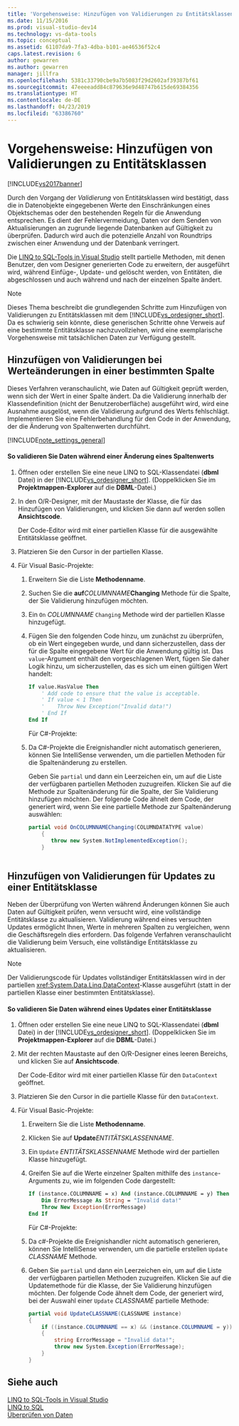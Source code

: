 ```yaml
---
title: 'Vorgehensweise: Hinzufügen von Validierungen zu Entitätsklassen | Microsoft-Dokumentation'
ms.date: 11/15/2016
ms.prod: visual-studio-dev14
ms.technology: vs-data-tools
ms.topic: conceptual
ms.assetid: 61107da9-7fa3-4dba-b101-ae46536f52c4
caps.latest.revision: 6
author: gewarren
ms.author: gewarren
manager: jillfra
ms.openlocfilehash: 5381c33790cbe9a7b5083f29d2602af39387bf61
ms.sourcegitcommit: 47eeeeadd84c879636e9d48747b615de69384356
ms.translationtype: HT
ms.contentlocale: de-DE
ms.lasthandoff: 04/23/2019
ms.locfileid: "63386760"
---
```

# <a name="how-to-add-validation-to-entity-classes"></a>Vorgehensweise: Hinzufügen von Validierungen zu Entitätsklassen
[!INCLUDE[vs2017banner](../includes/vs2017banner.md)]

Durch den Vorgang der *Validierung* von Entitätsklassen wird bestätigt, dass die in Datenobjekte eingegebenen Werte den Einschränkungen eines Objektschemas oder den bestehenden Regeln für die Anwendung entsprechen. Es dient der Fehlervermeidung, Daten vor dem Senden von Aktualisierungen an zugrunde liegende Datenbanken auf Gültigkeit zu überprüfen. Dadurch wird auch die potenzielle Anzahl von Roundtrips zwischen einer Anwendung und der Datenbank verringert.  
  
 Die [LINQ to SQL-Tools in Visual Studio](../data-tools/linq-to-sql-tools-in-visual-studio2.md) stellt partielle Methoden, mit denen Benutzer, den vom Designer generierten Code zu erweitern, der ausgeführt wird, während Einfüge-, Update- und gelöscht werden, von Entitäten, die abgeschlossen und auch während und nach der einzelnen Spalte ändert.  
  
> [!NOTE]
> Dieses Thema beschreibt die grundlegenden Schritte zum Hinzufügen von Validierungen zu Entitätsklassen mit dem [!INCLUDE[vs_ordesigner_short](../includes/vs-ordesigner-short-md.md)]. Da es schwierig sein könnte, diese generischen Schritte ohne Verweis auf eine bestimmte Entitätsklasse nachzuvollziehen, wird eine exemplarische Vorgehensweise mit tatsächlichen Daten zur Verfügung gestellt.  
  
## <a name="adding-validation-for-changes-to-the-value-in-a-specific-column"></a>Hinzufügen von Validierungen bei Werteänderungen in einer bestimmten Spalte  
 Dieses Verfahren veranschaulicht, wie Daten auf Gültigkeit geprüft werden, wenn sich der Wert in einer Spalte ändert. Da die Validierung innerhalb der Klassendefinition (nicht der Benutzeroberfläche) ausgeführt wird, wird eine Ausnahme ausgelöst, wenn die Validierung aufgrund des Werts fehlschlägt. Implementieren Sie eine Fehlerbehandlung für den Code in der Anwendung, der die Änderung von Spaltenwerten durchführt.  
  
 [!INCLUDE[note_settings_general](../includes/note-settings-general-md.md)]  
  
#### <a name="to-validate-data-during-a-columns-value-change"></a>So validieren Sie Daten während einer Änderung eines Spaltenwerts  
  
1. Öffnen oder erstellen Sie eine neue LINQ to SQL-Klassendatei (**dbml** Datei) in der [!INCLUDE[vs_ordesigner_short](../includes/vs-ordesigner-short-md.md)]. (Doppelklicken Sie im **Projektmappen-Explorer** auf die **DBML**-Datei.)  
  
2. In den O/R-Designer, mit der Maustaste der Klasse, die für das Hinzufügen von Validierungen, und klicken Sie dann auf werden sollen **Ansichtscode**.  
  
    Der Code-Editor wird mit einer partiellen Klasse für die ausgewählte Entitätsklasse geöffnet.  
  
3. Platzieren Sie den Cursor in der partiellen Klasse.  
  
4. Für Visual Basic-Projekte:  
  
   1. Erweitern Sie die Liste **Methodenname**.  
  
   2. Suchen Sie die **auf**_COLUMNNAME_**Changing** Methode für die Spalte, der Sie Validierung hinzufügen möchten.  
  
   3. Ein `On` *COLUMNNAME* `Changing` Methode wird der partiellen Klasse hinzugefügt.  
  
   4. Fügen Sie den folgenden Code hinzu, um zunächst zu überprüfen, ob ein Wert eingegeben wurde, und dann sicherzustellen, dass der für die Spalte eingegebene Wert für die Anwendung gültig ist. Das `value`-Argument enthält den vorgeschlagenen Wert, fügen Sie daher Logik hinzu, um sicherzustellen, das es sich um einen gültigen Wert handelt:  
  
      ```vb  
      If value.HasValue Then  
          ' Add code to ensure that the value is acceptable.  
          ' If value < 1 Then  
          '    Throw New Exception("Invalid data!")  
          ' End If  
      End If  
      ```  
  
      Für C#-Projekte:  
  
   5. Da C#-Projekte die Ereignishandler nicht automatisch generieren, können Sie IntelliSense verwenden, um die partiellen Methoden für die Spaltenänderung zu erstellen.  
  
       Geben Sie `partial` und dann ein Leerzeichen ein, um auf die Liste der verfügbaren partiellen Methoden zuzugreifen. Klicken Sie auf die Methode zur Spaltenänderung für die Spalte, der Sie Validierung hinzufügen möchten. Der folgende Code ähnelt dem Code, der generiert wird, wenn Sie eine partielle Methode zur Spaltenänderung auswählen:  
  
      ```csharp  
      partial void OnCOLUMNNAMEChanging(COLUMNDATATYPE value)  
          {  
             throw new System.NotImplementedException();  
          }  
  
      ```  
  
## <a name="adding-validation-for-updates-to-an-entity-class"></a>Hinzufügen von Validierungen für Updates zu einer Entitätsklasse  
 Neben der Überprüfung von Werten während Änderungen können Sie auch Daten auf Gültigkeit prüfen, wenn versucht wird, eine vollständige Entitätsklasse zu aktualisieren. Validierung während eines versuchten Updates ermöglicht Ihnen, Werte in mehreren Spalten zu vergleichen, wenn die Geschäftsregeln dies erfordern. Das folgende Verfahren veranschaulicht die Validierung beim Versuch, eine vollständige Entitätsklasse zu aktualisieren.  
  
> [!NOTE]
> Der Validierungscode für Updates vollständiger Entitätsklassen wird in der partiellen <xref:System.Data.Linq.DataContext>-Klasse ausgeführt (statt in der partiellen Klasse einer bestimmten Entitätsklasse).  
  
#### <a name="to-validate-data-during-an-update-to-an-entity-class"></a>So validieren Sie Daten während eines Updates einer Entitätsklasse  
  
1. Öffnen oder erstellen Sie eine neue LINQ to SQL-Klassendatei (**dbml** Datei) in der [!INCLUDE[vs_ordesigner_short](../includes/vs-ordesigner-short-md.md)]. (Doppelklicken Sie im **Projektmappen-Explorer** auf die **DBML**-Datei.)  
  
2. Mit der rechten Maustaste auf den O/R-Designer eines leeren Bereichs, und klicken Sie auf **Ansichtscode**.  
  
    Der Code-Editor wird mit einer partiellen Klasse für den `DataContext` geöffnet.  
  
3. Platzieren Sie den Cursor in die partielle Klasse für den `DataContext`.  
  
4. Für Visual Basic-Projekte:  
  
   1. Erweitern Sie die Liste **Methodenname**.  
  
   2. Klicken Sie auf **Update**_ENTITÄTSKLASSENNAME_.  
  
   3. Ein `Update` *ENTITÄTSKLASSENNAME* Methode wird der partiellen Klasse hinzugefügt.  
  
   4. Greifen Sie auf die Werte einzelner Spalten mithilfe des `instance`-Arguments zu, wie im folgenden Code dargestellt:  
  
      ```vb  
      If (instance.COLUMNNAME = x) And (instance.COLUMNNAME = y) Then  
          Dim ErrorMessage As String = "Invalid data!"  
          Throw New Exception(ErrorMessage)  
      End If  
      ```  
  
      Für C#-Projekte:  
  
   5. Da c#-Projekte die Ereignishandler nicht automatisch generieren, können Sie IntelliSense verwenden, um die partielle erstellen `Update` *CLASSNAME* Methode.  
  
   6. Geben Sie `partial` und dann ein Leerzeichen ein, um auf die Liste der verfügbaren partiellen Methoden zuzugreifen. Klicken Sie auf die Updatemethode für die Klasse, der Sie Validierung hinzufügen möchten. Der folgende Code ähnelt dem Code, der generiert wird, bei der Auswahl einer `Update` *CLASSNAME* partielle Methode:  
  
      ```csharp  
      partial void UpdateCLASSNAME(CLASSNAME instance)  
      {  
          if ((instance.COLUMNNAME == x) && (instance.COLUMNNAME = y))  
          {  
              string ErrorMessage = "Invalid data!";  
              throw new System.Exception(ErrorMessage);  
          }  
      }  
      ```  
  
## <a name="see-also"></a>Siehe auch  
 [LINQ to SQL-Tools in Visual Studio](../data-tools/linq-to-sql-tools-in-visual-studio2.md)   
 [LINQ to SQL](http://msdn.microsoft.com/library/73d13345-eece-471a-af40-4cc7a2f11655)   
 [Überprüfen von Daten](http://msdn.microsoft.com/library/b3a9ee4e-5d4d-4411-9c56-c811f2b4ee7e)
